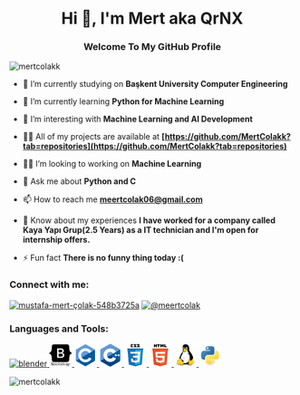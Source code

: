 <h1 align="center">Hi 👋, I'm Mert aka QrNX</h1>
<h3 align="center">Welcome To My GitHub Profile</h3>

<p align="left"> <img src="https://komarev.com/ghpvc/?username=mertcolakk&label=Profile%20views&color=0e75b6&style=flat" alt="mertcolakk" /> </p>

- 🔭 I’m currently studying on **Başkent University Computer Engineering**

- 🌱 I’m currently learning **Python for Machine Learning**

- 🤝 I’m interesting with **Machine Learning and AI Development**

- 👨‍💻 All of my projects are available at **[https://github.com/MertColakk?tab=repositories](https://github.com/MertColakk?tab=repositories)**

- 🧑‍💼 I’m looking to working on **Machine Learning**

- 💬 Ask me about **Python and C**

- 📫 How to reach me **meertcolak06@gmail.com**

- 📄 Know about my experiences **I have worked for a company called Kaya Yapı Grup(2.5 Years) as a IT technician and I'm open for internship offers.**

- ⚡ Fun fact **There is no funny thing today :(**

<h3 align="left">Connect with me:</h3>
<p align="left">
<a href="https://linkedin.com/in/mustafa-mert-çolak-548b3725a" target="blank"><img align="center" src="https://raw.githubusercontent.com/rahuldkjain/github-profile-readme-generator/master/src/images/icons/Social/linked-in-alt.svg" alt="mustafa-mert-çolak-548b3725a" height="30" width="40" /></a>
<a href="https://www.youtube.com/@meertcolak" target="blank"><img align="center" src="https://raw.githubusercontent.com/rahuldkjain/github-profile-readme-generator/master/src/images/icons/Social/youtube.svg" alt="@meertcolak" height="30" width="40" /></a>
</p>

<h3 align="left">Languages and Tools:</h3>
<p align="left"> <a href="https://www.blender.org/" target="_blank" rel="noreferrer"> <img src="https://download.blender.org/branding/community/blender_community_badge_white.svg" alt="blender" width="40" height="40"/> </a> <a href="https://getbootstrap.com" target="_blank" rel="noreferrer"> <img src="https://raw.githubusercontent.com/devicons/devicon/master/icons/bootstrap/bootstrap-plain-wordmark.svg" alt="bootstrap" width="40" height="40"/> </a> <a href="https://www.cprogramming.com/" target="_blank" rel="noreferrer"> <img src="https://raw.githubusercontent.com/devicons/devicon/master/icons/c/c-original.svg" alt="c" width="40" height="40"/> </a> <a href="https://www.w3schools.com/cpp/" target="_blank" rel="noreferrer"> <img src="https://raw.githubusercontent.com/devicons/devicon/master/icons/cplusplus/cplusplus-original.svg" alt="cplusplus" width="40" height="40"/> </a> <a href="https://www.w3schools.com/css/" target="_blank" rel="noreferrer"> <img src="https://raw.githubusercontent.com/devicons/devicon/master/icons/css3/css3-original-wordmark.svg" alt="css3" width="40" height="40"/> </a> <a href="https://www.w3.org/html/" target="_blank" rel="noreferrer"> <img src="https://raw.githubusercontent.com/devicons/devicon/master/icons/html5/html5-original-wordmark.svg" alt="html5" width="40" height="40"/> </a> <a href="https://www.linux.org/" target="_blank" rel="noreferrer"> <img src="https://raw.githubusercontent.com/devicons/devicon/master/icons/linux/linux-original.svg" alt="linux" width="40" height="40"/> </a> <a href="https://www.python.org" target="_blank" rel="noreferrer"> <img src="https://raw.githubusercontent.com/devicons/devicon/master/icons/python/python-original.svg" alt="python" width="40" height="40"/> </a> </p>

<p><img align="center" src="https://github-readme-stats.vercel.app/api/top-langs?username=mertcolakk&show_icons=true&locale=en&layout=compact" alt="mertcolakk" /></p>
